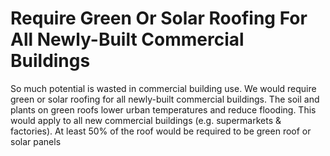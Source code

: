 Require Green Or Solar Roofing For All Newly-Built Commercial Buildings
=======================================================================

So much potential is wasted in commercial building use. We would require 
green or solar roofing for all newly-built commercial buildings. The 
soil and plants on green roofs lower urban temperatures and reduce 
flooding. This would apply to all new commercial buildings (e.g. 
supermarkets & factories). At least 50% of the roof would be required to 
be green roof or solar panels
